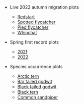 <!-- docs/_sidebar.md -->

- Live 2022 autumn migration plots

    - [Redstart](/Species_plots/redstart.md)
    - [Spotted flycatcher](/Species_plots/spotted_flycatcher.md)
    - [Pied flycatcher](/Species_plots/pied_flycatcher.md)
    - [Whinchat](/Species_plots/whinchat.md)

- Spring first record plots

    - [2021](/First_record_plots/2021.md)
    - [2022](/First_record_plots/2022.md)

- Species occurrence plots

    - [Arctic tern](/Species_distributions/arctic_tern.md)
    - [Bar tailed godwit](/Species_distributions/bar_tailed_godwit.md)
    - [Black tailed godwit](/Species_distributions/black_tailed_godwit.md)
    - [Black tern](/Species_distributions/black_tern.md)
    - [Common sandpiper](/Species_distributions/common_sandpiper.md)
